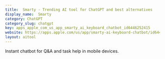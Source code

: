 ```yaml
---
title:  Smarty - Trending AI tool for ChatGPT and best alternatives
display_name:  Smarty
category: ChatGPT
category_slug: chatgpt
key: apps_apple_com_us_app_smarty_ai_keyboard_chatbot_id6446252415
website: https://apps.apple.com/us/app/smarty-ai-keyboard-chatbot/id6446252415
layout: aitool
---
```


Instant chatbot for Q&A and task help in mobile devices.
